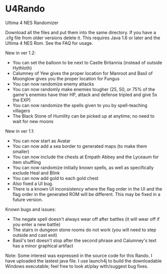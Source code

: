 # U4Rando
Ultima 4 NES Randomizer

Download all the files and put them into the same directory.  If you have a .cfg file from older versions delete it.  This requires Java 1.6 or later and the Ultima 4 NES Rom.
See the FAQ for usage.

New in ver 1.2:
- You can set the balloon to be next to Castle Britannia (instead of outside Hythloth)
- Calumney of Yew gives the proper location for Manroot and Basil of Moonglow gives you the proper location for Fungus
- You can now randomize enemy attacks
- You can now randomly make enemies tougher (25, 50, or 75% of the game's enemies have thier HP, attack and defense tripled and give 5x the EXP)
- You can now randomize the spells given to you by spell-teaching villagers
- The Black Stone of Humility can be picked up at anytime; no need to wait for new moons

New in ver 1.1:
- You can now start as Avatar
- You can now add a sea border to generated maps (to make them smaller)
- You can now include the chests at Empath Abbey and the Lyceaum for item shuffling
- You can now randomize initially known spells, as well as specifically exclude Heal and Blink
- You can now add gold to each gold chest
- Also fixed a UI bug.
- There is a known UI inconsistency where the flag order in the UI and the flag order in the generated ROM will be different.  This may be fixed in a future version.

Known bugs and issues:
- The negate spell doesn't always wear off after battles (it will wear off if you enter a new battle)
- The stairs in dungeon stone rooms do not work (you will need to step outside and cast exit)
- Basil's text doesn't stop after the second phrase and Calumney's text has a minor graphical artifact

Note: Some interest was expressed in the source code for this Rando.  I have uploaded the lastest java file.  I use launch4j to build the downloadable Windows executable; feel free to look at/play with/suggest bug fixes.
